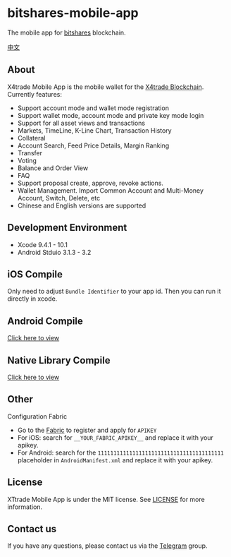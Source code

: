 # bitshares-mobile-app

The mobile app for [bitshares](https://how.bitshares.works/en/master/technology/what_bitshares.html) blockchain. 

[中文](README_zh.md)

## About

X4trade Mobile App is the mobile wallet for the [X4trade Blockchain](https://github.com/bitshares/bitshares-core). Currently features:

* Support account mode and wallet mode registration
* Support wallet mode, account mode and private key mode login
* Support for all asset views and transactions
* Markets, TimeLine, K-Line Chart, Transaction History
* Collateral
* Account Search, Feed Price Details, Margin Ranking
* Transfer
* Voting
* Balance and Order View
* FAQ
* Support proposal create, approve, revoke actions.
* Wallet Management. Import Common Account and Multi-Money Account, Switch, Delete, etc
* Chinese and English versions are supported

## Development Environment

* Xcode 9.4.1 - 10.1
* Android Stduio 3.1.3 - 3.2

## iOS Compile

Only need to adjust `Bundle Identifier` to your app id. Then you can run it directly in xcode.

## Android Compile

[Click here to view](android_compile.md)

## Native Library Compile

[Click here to view](native_lib_compile.md)

## Other

Configuration Fabric

* Go to the [Fabric](https://fabric.io) to register and apply for `APIKEY`
* For iOS: search for `__YOUR_FABRIC_APIKEY__` and replace it with your apikey.
* For Android: search for the `1111111111111111111111111111111111111111` placeholder in `AndroidManifest.xml` and replace it with your apikey.

## License

XTtrade Mobile App is under the MIT license. See [LICENSE](https://github.com/btspp/bitshares-mobile-app/blob/master/LICENSE)
for more information.

## Contact us
If you have any questions, please contact us via the [Telegram](https://t.me/btsplusplus) group.